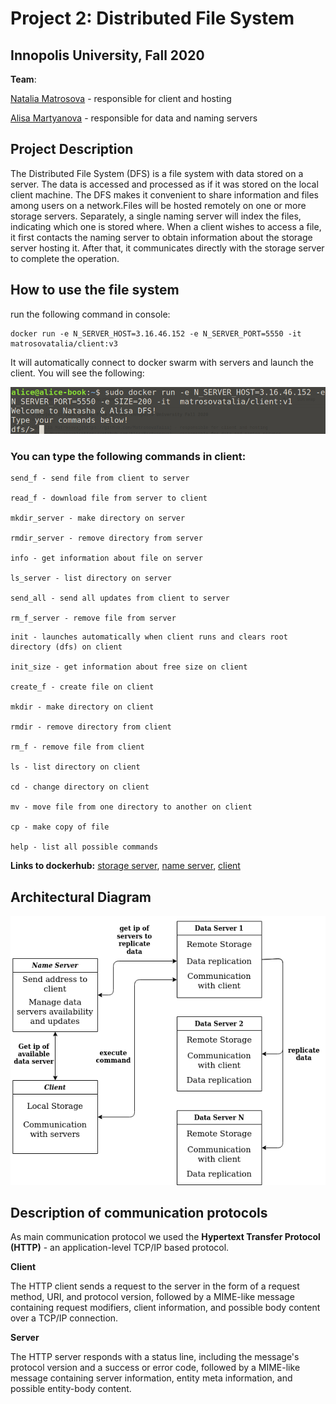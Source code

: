 # Project 2: Distributed File System
## Innopolis University, Fall 2020
**Team**:

[Natalia Matrosova](https://github.com/MatrosovaTalia) - responsible for client and hosting

[Alisa Martyanova](https://github.com/AlisaMartyanova) - responsible for data and naming servers

## Project Description

The Distributed File System (DFS) is a file system with data stored on a server. The data is accessed and processed as if it was stored on the local client machine. The DFS makes it convenient to share information and files among users on a network.Files will be hosted remotely on one or more storage servers. Separately, a single naming server will index the files, indicating which one is stored where. When a client wishes to access a file, it first contacts the naming server to obtain information about the storage server hosting it. After that, it communicates directly with the storage server to complete the operation.

## How to use the file system

run the following command in console: 
```dif
docker run -e N_SERVER_HOST=3.16.46.152 -e N_SERVER_PORT=5550 -it  matrosovatalia/client:v3
```
It will automatically connect to docker swarm with servers and launch the client. You will see the following:

![alt text](https://github.com/AlisaMartyanova/DistributedSystems/blob/master/term.png)

### You can type the following commands in client: 
```dif
send_f - send file from client to server

read_f - download file from server to client

mkdir_server - make directory on server

rmdir_server - remove directory from server

info - get information about file on server

ls_server - list directory on server

send_all - send all updates from client to server

rm_f_server - remove file from server
```
```
init - launches automatically when client runs and clears root directory (dfs) on client

init_size - get information about free size on client

create_f - create file on client

mkdir - make directory on client

rmdir - remove directory from client

rm_f - remove file from client

ls - list directory on client

cd - change directory on client

mv - move file from one directory to another on client

cp - make copy of file

help - list all possible commands
```

**Links to dockerhub:**
[storage server](https://hub.docker.com/repository/docker/matrosovatalia/storage-server), [name server](https://hub.docker.com/repository/docker/matrosovatalia/nameserver), [client](https://hub.docker.com/repository/docker/matrosovatalia/client)

## Architectural Diagram

![alt text](https://github.com/AlisaMartyanova/DistributedSystems/blob/master/architecture_diagram.png)

## Description of communication protocols
As main communication protocol we used the **Hypertext Transfer Protocol (HTTP)** - an application-level TCP/IP based protocol. 

**Client**

The HTTP client sends a request to the server in the form of a request method, URI, and protocol version, followed by a MIME-like message containing request modifiers, client information, and possible body content over a TCP/IP connection.

**Server**

The HTTP server responds with a status line, including the message's protocol version and a success or error code, followed by a MIME-like message containing server information, entity meta information, and possible entity-body content.
